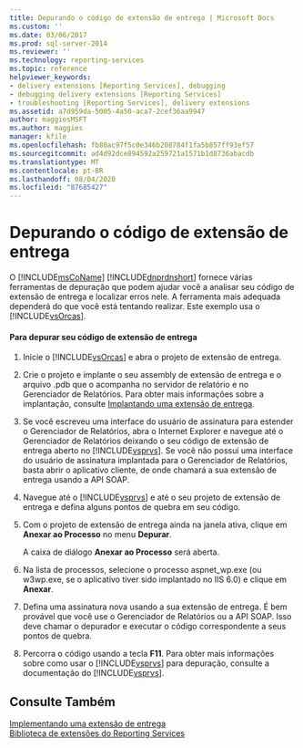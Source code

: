 ```yaml
---
title: Depurando o código de extensão de entrega | Microsoft Docs
ms.custom: ''
ms.date: 03/06/2017
ms.prod: sql-server-2014
ms.reviewer: ''
ms.technology: reporting-services
ms.topic: reference
helpviewer_keywords:
- delivery extensions [Reporting Services], debugging
- debugging delivery extensions [Reporting Services]
- troubleshooting [Reporting Services], delivery extensions
ms.assetid: a7d959da-5005-4a50-aca7-2cef36aa9947
author: maggiesMSFT
ms.author: maggies
manager: kfile
ms.openlocfilehash: fb80ac97f5c0e346b208784f1fa5b857ff93ef57
ms.sourcegitcommit: ad4d92dce894592a259721a1571b1d8736abacdb
ms.translationtype: MT
ms.contentlocale: pt-BR
ms.lasthandoff: 08/04/2020
ms.locfileid: "87685427"
---
```

# <a name="debugging-delivery-extension-code"></a>Depurando o código de extensão de entrega
  O [!INCLUDE[msCoName](../../../includes/msconame-md.md)] [!INCLUDE[dnprdnshort](../../../includes/dnprdnshort-md.md)] fornece várias ferramentas de depuração que podem ajudar você a analisar seu código de extensão de entrega e localizar erros nele. A ferramenta mais adequada dependerá do que você está tentando realizar. Este exemplo usa o [!INCLUDE[vsOrcas](../../../includes/vsorcas-md.md)].  
  
#### <a name="to-debug-your-delivery-extension-code"></a>Para depurar seu código de extensão de entrega  
  
1.  Inicie o [!INCLUDE[vsOrcas](../../../includes/vsorcas-md.md)] e abra o projeto de extensão de entrega.  
  
2.  Crie o projeto e implante o seu assembly de extensão de entrega e o arquivo .pdb que o acompanha no servidor de relatório e no Gerenciador de Relatórios. Para obter mais informações sobre a implantação, consulte [Implantando uma extensão de entrega](deploying-a-delivery-extension.md).  
  
3.  Se você escreveu uma interface do usuário de assinatura para estender o Gerenciador de Relatórios, abra o Internet Explorer e navegue até o Gerenciador de Relatórios deixando o seu código de extensão de entrega aberto no [!INCLUDE[vsprvs](../../../includes/vsprvs-md.md)]. Se você não possui uma interface do usuário de assinatura implantada para o Gerenciador de Relatórios, basta abrir o aplicativo cliente, de onde chamará a sua extensão de entrega usando a API SOAP.  
  
4.  Navegue até o [!INCLUDE[vsprvs](../../../includes/vsprvs-md.md)] e até o seu projeto de extensão de entrega e defina alguns pontos de quebra em seu código.  
  
5.  Com o projeto de extensão de entrega ainda na janela ativa, clique em **Anexar ao Processo** no menu **Depurar**.  
  
     A caixa de diálogo **Anexar ao Processo** será aberta.  
  
6.  Na lista de processos, selecione o processo aspnet_wp.exe (ou w3wp.exe, se o aplicativo tiver sido implantado no IIS 6.0) e clique em **Anexar**.  
  
7.  Defina uma assinatura nova usando a sua extensão de entrega. É bem provável que você use o Gerenciador de Relatórios ou a API SOAP. Isso deve chamar o depurador e executar o código correspondente a seus pontos de quebra.  
  
8.  Percorra o código usando a tecla **F11**. Para obter mais informações sobre como usar o [!INCLUDE[vsprvs](../../../includes/vsprvs-md.md)] para depuração, consulte a documentação do [!INCLUDE[vsprvs](../../../includes/vsprvs-md.md)].  
  
## <a name="see-also"></a>Consulte Também  
 [Implementando uma extensão de entrega](implementing-a-delivery-extension.md)   
 [Biblioteca de extensões do Reporting Services](../reporting-services-extension-library.md)  
  
  
